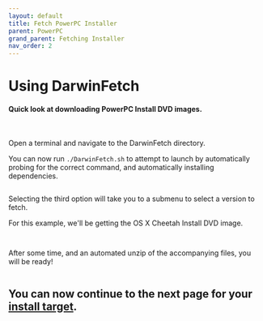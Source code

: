 ```yaml
---
layout: default
title: Fetch PowerPC Installer
parent: PowerPC
grand_parent: Fetching Installer
nav_order: 2
---
```


# Using DarwinFetch
#### Quick look at downloading PowerPC Install DVD images.

<br>

Open a terminal and navigate to the DarwinFetch directory.

You can now run ``./DarwinFetch.sh`` to attempt to launch by automatically probing for the correct command, and automatically installing dependencies.

<a href="https://raw.githubusercontent.com/royalgraphx/DarwinKVM/main/docs/assets/DarwinFetchMainMenu.png"><img src="../../../../assets/DarwinFetchMainMenu.png" alt=""></a>

Selecting the third option will take you to a submenu to select a version to fetch.

For this example, we'll be getting the OS X Cheetah Install DVD image.

<a href="https://raw.githubusercontent.com/royalgraphx/DarwinKVM/main/docs/assets/DarwinFetchPowerPCSources.png"><img src="../../../../assets/DarwinFetchPowerPCSources.png" alt=""></a>

<a href="https://raw.githubusercontent.com/royalgraphx/DarwinKVM/main/docs/assets/DarwinFetchPowerPCCheetah.png"><img src="../../../../assets/DarwinFetchPowerPCCheetah.png" alt=""></a>

After some time, and an automated unzip of the accompanying files, you will be ready!

<a href="https://raw.githubusercontent.com/royalgraphx/DarwinKVM/main/docs/assets/DarwinFetchDirectoryPowerPC.png"><img src="../../../../assets/DarwinFetchDirectoryPowerPC.png" alt=""></a>

## You can now continue to the next page for your <a href="../../../../docs/04-GuestSupport">install target</a>.
